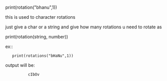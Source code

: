 print(rotation("bhanu",1))

this is used to character rotations

just give a char or a string and give how many rotations u need to rotate as

print(rotation(string, number))

ex::

       print(rotations("bHaNu",1))
       
output will be:

              cIbOv
